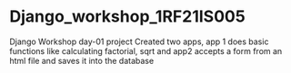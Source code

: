 # Django_workshop_1RF21IS005
Django Workshop day-01 project
Created two apps, app 1 does basic functions like calculating factorial, sqrt and app2 accepts a form from an html file and saves it into the database
